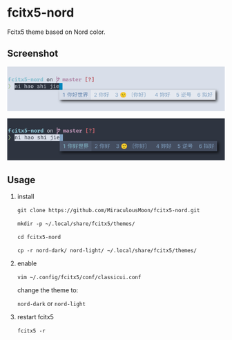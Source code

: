 # fcitx5-nord

Fcitx5 theme based on Nord color.

## Screenshot

![light](./shot/light.png)

![dark](./shot/dark.png)

## Usage

1. install

   `git clone https://github.com/MiraculousMoon/fcitx5-nord.git`

   `mkdir -p ~/.local/share/fcitx5/themes/`

   `cd fcitx5-nord`

   `cp -r nord-dark/ nord-light/ ~/.local/share/fcitx5/themes/`

2. enable

   `vim ~/.config/fcitx5/conf/classicui.conf`

   change the theme to: 

   `nord-dark` or `nord-light`

3. restart fcitx5

   `fcitx5 -r`

   

   

   

